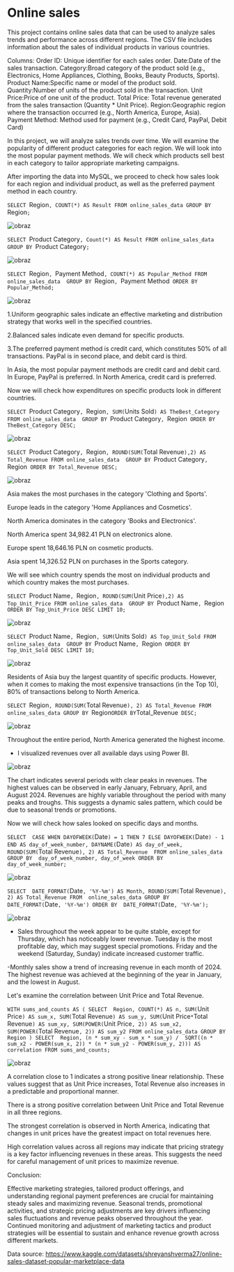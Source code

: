 # Online sales
This project contains online sales data that can be used to analyze sales trends and performance across different regions. 
The CSV file includes information about the sales of individual products in various countries.

Columns:
  Order ID: Unique identifier for each sales order.
  Date:Date of the sales transaction.
  Category:Broad category of the product sold (e.g., Electronics, Home Appliances, Clothing, Books, Beauty Products, Sports).
  Product Name:Specific name or model of the product sold.
  Quantity:Number of units of the product sold in the transaction.
  Unit Price:Price of one unit of the product.
  Total Price: Total revenue generated from the sales transaction (Quantity * Unit Price).
  Region:Geographic region where the transaction occurred (e.g., North America, Europe, Asia).
  Payment Method: Method used for payment (e.g., Credit Card, PayPal, Debit Card)

In this project, we will analyze sales trends over time. We will examine the popularity of different product categories for each region. 
We will look into the most popular payment methods. We will check which products sell best in each category to tailor appropriate marketing campaigns.

After importing the data into MySQL, we proceed to check how sales look for each region and individual product, as well as the preferred payment method in each country.

`SELECT `Region`, COUNT(*) AS Result FROM online_sales_data GROUP BY `Region`;`

![obraz](https://github.com/biku89/Online-sales/assets/169537978/3c9ff300-b8d6-476f-ab45-7e5d1a61a23a)

`SELECT `Product Category`, Count(*) AS Result FROM online_sales_data GROUP BY `Product Category`;`

![obraz](https://github.com/biku89/Online-sales/assets/169537978/9832882f-a287-4ef5-8ae0-bee952046e8b)

`SELECT `Region`, `Payment Method`, COUNT(*) AS Popular_Method FROM online_sales_data 
GROUP BY `Region`, `Payment Method`
ORDER BY Popular_Method;`

![obraz](https://github.com/biku89/Online-sales/assets/169537978/8f3cc486-80cb-4fe9-b206-c29caeb0fbf1)

1.Uniform geographic sales indicate an effective marketing and distribution strategy that works well in the specified countries.

2.Balanced sales indicate even demand for specific products.

3.The preferred payment method is credit card, which constitutes 50% of all transactions. PayPal is in second place, and debit card is third.

  In Asia, the most popular payment methods are credit card and debit card.
  In Europe, PayPal is preferred.
  In North America, credit card is preferred.


Now we will check how expenditures on specific products look in different countries.

`SELECT `Product Category`, `Region`, SUM(`Units Sold`) AS TheBest_Category FROM online_sales_data 
GROUP BY `Product Category`, `Region`
ORDER BY TheBest_Category DESC;`

![obraz](https://github.com/biku89/Online-sales/assets/169537978/cc672f4f-1962-4783-bbc8-43f5ac8a8c8c)

`SELECT `Product Category`, `Region`, ROUND(SUM(`Total Revenue`),2) AS Total_Revenue FROM online_sales_data 
GROUP BY `Product Category`, `Region`
ORDER BY Total_Revenue DESC;`

![obraz](https://github.com/biku89/Online-sales/assets/169537978/66dcd61b-8a7b-4ec2-b1b0-49fc65788864)

Asia makes the most purchases in the category 'Clothing and Sports'.

Europe leads in the category 'Home Appliances and Cosmetics'.

North America dominates in the category 'Books and Electronics'.

North America spent 34,982.41 PLN on electronics alone.

Europe spent 18,646.16 PLN on cosmetic products.

Asia spent 14,326.52 PLN on purchases in the Sports category.


We will see which country spends the most on individual products and which country makes the most purchases.

`SELECT `Product Name`, `Region`, ROUND(SUM(`Unit Price`),2) AS Top_Unit_Price FROM online_sales_data 
GROUP BY `Product Name`, `Region`
ORDER BY Top_Unit_Price DESC LIMIT 10;`

![obraz](https://github.com/biku89/Online-sales/assets/169537978/f125156d-3722-474e-8925-d60755c9c9c6)

`SELECT `Product Name`, `Region`, SUM(`Units Sold`) AS Top_Unit_Sold FROM online_sales_data 
GROUP BY `Product Name`, `Region`
ORDER BY Top_Unit_Sold DESC LIMIT 10;`

![obraz](https://github.com/biku89/Online-sales/assets/169537978/27d47909-026b-4943-92ae-4fb568f0ac08)

Residents of Asia buy the largest quantity of specific products.
However, when it comes to making the most expensive transactions (in the Top 10), 80% of transactions belong to North America.

`SELECT `Region`, ROUND(SUM(`Total Revenue`), 2) AS Total_Revenue FROM online_sales_data
GROUP BY `Region`
ORDER BY `Total_Revenue` DESC;`

![obraz](https://github.com/biku89/Online-sales/assets/169537978/30b4e57c-d8ff-4ea5-b1e9-2edb58fe066e)

Throughout the entire period, North America generated the highest income.

- I visualized revenues over all available days using Power BI.

![obraz](https://github.com/biku89/Online-sales/assets/169537978/ff826b94-314f-4afd-90c5-d319da684158)

The chart indicates several periods with clear peaks in revenues. The highest values can be observed in early January, February, April, and August 2024.
Revenues are highly variable throughout the period with many peaks and troughs. 
This suggests a dynamic sales pattern, which could be due to seasonal trends or promotions.


Now we will check how sales looked on specific days and months.

`SELECT 
    CASE
        WHEN DAYOFWEEK(`Date`) = 1 THEN 7
        ELSE DAYOFWEEK(`Date`) - 1
    END AS day_of_week_number,
    DAYNAME(`Date`) AS day_of_week, 
    ROUND(SUM(`Total Revenue`), 2) AS Total_Revenue 
FROM online_sales_data
GROUP BY 
    day_of_week_number,
    day_of_week
ORDER BY 
    day_of_week_number;`

![obraz](https://github.com/biku89/Online-sales/assets/169537978/c3004dab-9efc-4a94-92a7-69750da8d85e)

`SELECT 
    DATE_FORMAT(`Date`, '%Y-%m') AS Month,
    ROUND(SUM(`Total Revenue`), 2) AS Total_Revenue
FROM 
    online_sales_data
GROUP BY 
    DATE_FORMAT(`Date`, '%Y-%m')
ORDER BY 
    DATE_FORMAT(`Date`, '%Y-%m');`

![obraz](https://github.com/biku89/Online-sales/assets/169537978/895a2b40-8b66-4ccf-ad56-dadaca211a5f)

- Sales throughout the week appear to be quite stable, except for Thursday, which has noticeably lower revenue.
Tuesday is the most profitable day, which may suggest special promotions. Friday and the weekend (Saturday, Sunday) indicate increased customer traffic.

-Monthly sales show a trend of increasing revenue in each month of 2024. 
The highest revenue was achieved at the beginning of the year in January, and the lowest in August.

Let's examine the correlation between Unit Price and Total Revenue.

`WITH sums_and_counts AS (
    SELECT 
        Region,
        COUNT(*) AS n,
        SUM(`Unit Price`) AS sum_x,
        SUM(`Total Revenue`) AS sum_y,
        SUM(`Unit Price` * `Total Revenue`) AS sum_xy,
        SUM(POWER(`Unit Price`, 2)) AS sum_x2,
        SUM(POWER(`Total Revenue`, 2)) AS sum_y2
    FROM online_sales_data
    GROUP BY Region
)
SELECT 
    Region,
    (n * sum_xy - sum_x * sum_y) / 
    SQRT((n * sum_x2 - POWER(sum_x, 2)) * (n * sum_y2 - POWER(sum_y, 2))) AS correlation
FROM sums_and_counts;`

![obraz](https://github.com/biku89/Online-sales/assets/169537978/f8c6d903-6da3-4756-8fbb-7df156c8d9d5)

A correlation close to 1 indicates a strong positive linear relationship. These values suggest that as Unit Price increases, Total Revenue also increases in a predictable and proportional manner.

There is a strong positive correlation between Unit Price and Total Revenue in all three regions.

The strongest correlation is observed in North America, indicating that changes in unit prices have the greatest impact on total revenues here.

High correlation values across all regions may indicate that pricing strategy is a key factor influencing revenues in these areas. This suggests the need for careful management of unit prices to maximize revenue.


Conclusion:

  Effective marketing strategies, tailored product offerings, and understanding regional payment preferences are crucial for maintaining steady sales and maximizing revenue.
  Seasonal trends, promotional activities, and strategic pricing adjustments are key drivers influencing sales fluctuations and revenue peaks observed throughout the year.
  Continued monitoring and adjustment of marketing tactics and product strategies will be essential to sustain and enhance revenue growth across different markets.




Data source:
https://www.kaggle.com/datasets/shreyanshverma27/online-sales-dataset-popular-marketplace-data










